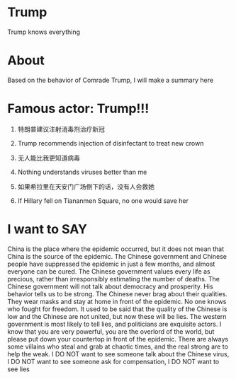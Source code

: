 # Trump
Trump knows everything

# About

Based on the behavior of Comrade Trump, I will make a summary here

# Famous actor: Trump!!!

1. 特朗普建议注射消毒剂治疗新冠
1. Trump recommends injection of disinfectant to treat new crown

2. 无人能比我更知道病毒
2. Nothing understands viruses better than me


3. 如果希拉里在天安门广场倒下的话，没有人会救她
3. If Hillary fell on Tiananmen Square, no one would save her

# I want to SAY

China is the place where the epidemic occurred, but it does not mean that China is the source of the epidemic.
The Chinese government and Chinese people have suppressed the epidemic in just a few months, and almost everyone can be cured.
The Chinese government values every life as precious, rather than irresponsibly estimating the number of deaths.
The Chinese government will not talk about democracy and prosperity. His behavior tells us to be strong.
The Chinese never brag about their qualities. They wear masks and stay at home in front of the epidemic.
No one knows who fought for freedom.
It used to be said that the quality of the Chinese is low and the Chinese are not united, but now these will be lies.
The western government is most likely to tell lies, and politicians are exquisite actors.
I know that you are very powerful, you are the overlord of the world, but please put down your countertop in front of the epidemic.
There are always some villains who steal and grab at chaotic times, and the real strong are to help the weak.
I DO NOT want to see someone talk about the Chinese virus, I DO NOT want to see someone ask for compensation, I DO NOT want to see lies
